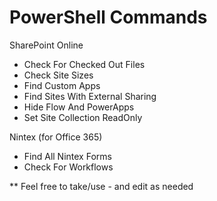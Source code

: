 # PowerShell Commands

SharePoint Online
  - Check For Checked Out Files
  - Check Site Sizes
  - Find Custom Apps
  - Find Sites With External Sharing
  - Hide Flow And PowerApps
  - Set Site Collection ReadOnly
  
Nintex (for Office 365)
  - Find All Nintex Forms
  - Check For Workflows


** Feel free to take/use - and edit as needed
